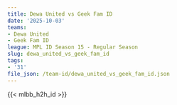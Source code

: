 ```yaml
---
title: Dewa United vs Geek Fam ID
date: '2025-10-03'
teams:
- Dewa United
- Geek Fam ID
league: MPL ID Season 15 - Regular Season
slug: dewa_united_vs_geek_fam_id
tags:
- '31'
file_json: /team-id/dewa_united_vs_geek_fam_id.json
---
```


{{< mlbb_h2h_id >}}

